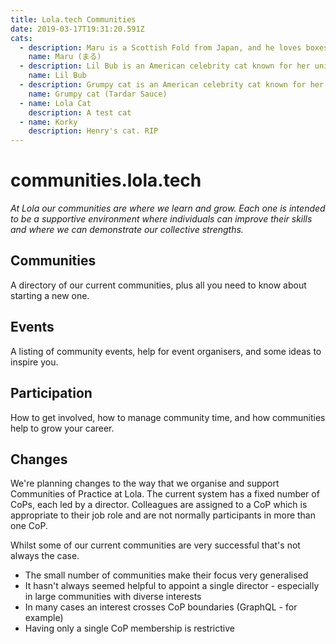 ```yaml
---
title: Lola.tech Communities
date: 2019-03-17T19:31:20.591Z
cats:
  - description: Maru is a Scottish Fold from Japan, and he loves boxes.
    name: Maru (まる)
  - description: Lil Bub is an American celebrity cat known for her unique appearance.
    name: Lil Bub
  - description: Grumpy cat is an American celebrity cat known for her grumpy appearance.
    name: Grumpy cat (Tardar Sauce)
  - name: Lola Cat
    description: A test cat
  - name: Korky
    description: Henry's cat. RIP
---
```

# communities.lola.tech

*At Lola our communities are where we learn and grow. Each one is intended to be a supportive environment where individuals can improve their skills and where we can demonstrate our collective strengths.*

## Communities

A directory of our current communities, plus all you need to know about starting a new one.

## Events

A listing of community events, help for event organisers, and some ideas to inspire you.

## Participation

How to get involved, how to manage community time, and how communities help to grow your career.

## Changes

We're planning changes to the way that we organise and support Communities of Practice at Lola. The current system has a fixed number of CoPs, each led by a director. Colleagues are assigned to a CoP which is appropriate to their job role and are not normally participants in more than one CoP.

Whilst some of our current communities are very successful that's not always the case.

* The small number of communities make their focus very generalised
* It hasn't always seemed helpful to appoint a single director - especially in large communities with diverse interests
* In many cases an interest crosses CoP boundaries (GraphQL - for example)
* Having only a single CoP membership is restrictive